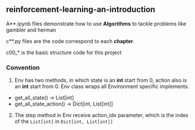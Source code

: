 ## reinforcement-learning-an-introduction

A**.ipynb files demonstrate how to use **Algorithms** to tackle problems like gambler and herman

c**.py files are the code correspond to each **chapter**.  

c00_* is the basic structure code for this project

### Convention

1. Env has two methods, in which state is an **int** start from 0, action also is an **int** start from 0. Env class wraps all Environment specific implements.
 - get_all_state() -> List[int]
 - get_all_state_action() -> Dict[int, List[int]]

2. The step method in Env receive action_idx parameter, which is the index of the `List[int]` in `Dict[int, List[int]]`